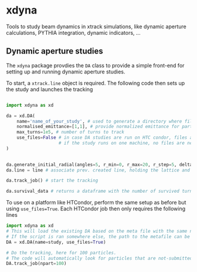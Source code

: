 # xdyna
Tools to study beam dynamics in xtrack simulations, like dynamic aperture calculations, PYTHIA integration, dynamic indicators, ...


## Dynamic aperture studies

The `xdyna` package provdies the `DA` class to provide a simple front-end for setting up and running dynamic aperture studies.

To start, a `xtrack.line` object is required.
The following code then sets up the study and launches the tracking

```python

import xdyna as xd

da = xd.DA(
    name='name_of_your_study', # used to generate a directory where files are stored
    normalised_emittance=[1,1], # provide normalized emittance for particle initialization in [m]
    max_turns=1e5, # number of turns to track
    use_files=False # in case DA studies are run on HTC condor, files are used to collect the information
                    # if the study runs on one machine, no files are needed
)
    

da.generate_initial_radial(angles=5, r_min=0, r_max=20, r_step=5, delta=0.) # initialize a grid of particles using 5 angles in x-y space, in a range from 0 to 20 sigmas in steps of 5 sigma.
da.line = line # associate prev. created line, holding the lattice and context, with DA object

da.track_job() # start the tracking

da.survival_data # returns a dataframe with the number of survived turns for the initial position of each particle

```


To use on a platform like HTCondor, perform the same setup as before but using `use_files=True`.
Each HTCondor job then only requires the following lines

```python
import xdyna as xd
# This will load the existing DA based on the meta file with the same name found in the working directory.
# If the script is ran somewhere else, the path to the metafile can be passed with 'path=...'.
DA = xd.DA(name=study, use_files=True)

# Do the tracking, here for 100 particles.
# The code will automatically look for particles that are not-submitted yet and use these.
DA.track_job(npart=100)
```

